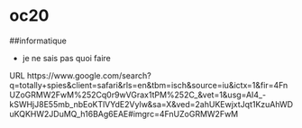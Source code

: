 # oc20
##informatique
* je ne sais pas quoi faire











<?xml version="1.0" encoding="UTF-8"?>
<!DOCTYPE plist PUBLIC "-//Apple//DTD PLIST 1.0//EN" "http://www.apple.com/DTDs/PropertyList-1.0.dtd">
<plist version="1.0">
<dict>
	<key>URL</key>
	<string>https://www.google.com/search?q=totally+spies&amp;client=safari&amp;rls=en&amp;tbm=isch&amp;source=iu&amp;ictx=1&amp;fir=4FnUZoGRMW2FwM%252Cq0r9wVGrax1tPM%252C_&amp;vet=1&amp;usg=AI4_-kSWHjJ8E55mb_nbEoKTlVYdE2VyIw&amp;sa=X&amp;ved=2ahUKEwjxtJqt1KzuAhWDuKQKHW2JDuMQ_h16BAg6EAE#imgrc=4FnUZoGRMW2FwM</string>
</dict>
</plist>

